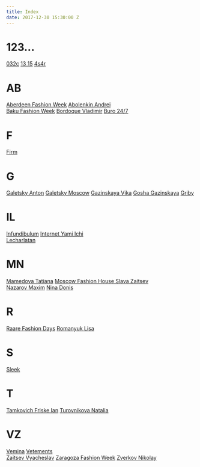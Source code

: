 ```yaml
---
title: Index
date: 2017-12-30 15:30:00 Z
---
```


# 123...

[032c](032c-edition) [13 15](13-15-brand) [4s4r](4s4r-group)

# AB

[Aberdeen Fashion Week](aberdeen-fashion-week) [Abolenkin Andrei](abolenkin-andrei)\
[Baku Fashion Week](baku-fashion-week) [Bordoque Vladimir](bordoque-vladimir) [Buro 24/7](buro-24-7)

# F

[Firm](firm)

# G

[Galetsky Anton](galetsky-anton) [Galetsky Moscow](galetsky-moscow) [Gazinskaya Vika](gazinskaya-vika) [Gosha Gazinskaya](gosha-gazinskaya) [Griby](griby)

# IL

[Infundibulum](infundibulum) [Internet Yami Ichi](internet-yami-ichi)\
[Lecharlatan](lecharlatan)

# MN

[Mamedova Tatiana](mamedova-tatiana) [Moscow Fashion House Slava Zaitsev](moscow-fashion-house-slava-zaitsev)\
[Nazarov Maxim](nazarov-maxim) [Nina Donis](nina-donis)

# R

[Raare Fashion Days](raare-fashion-days) [Romanyuk Lisa](romanyuk-lisa)

# S

[Sleek](sleek)

# T

[Tamkovich Friske Ian](tamkovich-friske-ian) [Turovnikova Natalia](turovnikova-natalia)

# VZ

[Vemina](vemina) [Vetements](vetements)\
[Zaitsev Vyacheslav](zaitsev-vyacheslav) [Zaragoza Fashion Week](zaragoza-fashion-week) [Zverkov Nikolay](zverkov-nikolay)

